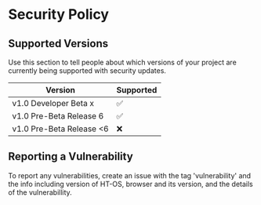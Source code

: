 # Security Policy

## Supported Versions

Use this section to tell people about which versions of your project are
currently being supported with security updates.

| Version | Supported          |
| ------- | ------------------ |
| v1.0 Developer Beta x   | :white_check_mark: |
| v1.0 Pre-Beta Release 6   | :white_check_mark:  |
| v1.0 Pre-Beta Release <6 | :x: |

## Reporting a Vulnerability

To report any vulnerabilities, create an issue with the tag 'vulnerability' and the info including version of HT-OS, browser and its version, and the details of the vulnerabillity.
